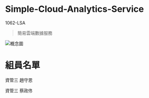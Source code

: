 # Simple-Cloud-Analytics-Service
1062-LSA
> 簡易雲端數據服務

![概念圖](https://i.imgur.com/YzJQHJY.png)

# 組員名單
資管三 趙守恩

資管三 蔡政佟
